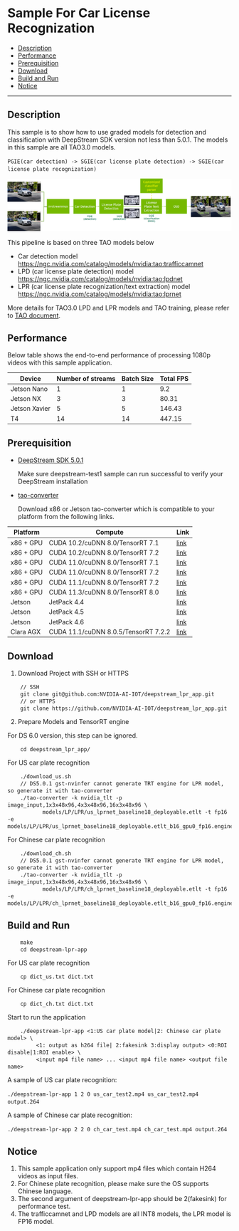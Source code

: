 # Sample For Car License Recognization
 - [Description](#description)
 - [Performance](#performance)
 - [Prerequisition](#prerequisition)
 - [Download](#download)
 - [Build and Run](#build-and-run)
 - [Notice](#notice)

---

## Description
This sample is to show how to use graded models for detection and classification with DeepStream SDK version not less than 5.0.1. The models in this sample are all TAO3.0 models.

`PGIE(car detection) -> SGIE(car license plate detection) -> SGIE(car license plate recognization)`

![LPR/LPD application](lpr.png)

This pipeline is based on three TAO models below

* Car detection model https://ngc.nvidia.com/catalog/models/nvidia:tao:trafficcamnet
* LPD (car license plate detection) model https://ngc.nvidia.com/catalog/models/nvidia:tao:lpdnet
* LPR (car license plate recognization/text extraction) model https://ngc.nvidia.com/catalog/models/nvidia:tao:lprnet

More details for TAO3.0 LPD and LPR models and TAO training, please refer to [TAO document](https://docs.nvidia.com/tao/tao-toolkit/text/overview.html).

## Performance
Below table shows the end-to-end performance of processing 1080p videos with this sample application.

| Device    | Number of streams | Batch Size | Total FPS |
|-----------| ----------------- | -----------|-----------|
|Jetson Nano|     1             |     1      | 9.2       |
|Jetson NX  |     3             |     3      | 80.31     |
|Jetson Xavier |  5             |     5      | 146.43    |
|T4         |     14            |     14     | 447.15    |

## Prerequisition

* [DeepStream SDK 5.0.1](https://developer.nvidia.com/deepstream-getting-started)

  Make sure deepstream-test1 sample can run successful to verify your DeepStream installation
  
* [tao-converter](https://developer.nvidia.com/tao-toolkit-get-started)

  Download x86 or Jetson tao-converter which is compatible to your platform from the following links.

| Platform   |  Compute                       |        Link                                              |
|------------|--------------------------------|----------------------------------------------------------|
|x86 + GPU   |CUDA 10.2/cuDNN 8.0/TensorRT 7.1|[link](https://developer.nvidia.com/cuda102-trt71&data=04.01)|
|x86 + GPU   |CUDA 10.2/cuDNN 8.0/TensorRT 7.2|[link](https://developer.nvidia.com/cuda102-cudnn80-trt72-0&data=04.01)|
|x86 + GPU   |CUDA 11.0/cuDNN 8.0/TensorRT 7.1|[link](https://developer.nvidia.com/cuda110-cudnn80-trt71-0&data=04.01)|
|x86 + GPU   |CUDA 11.0/cuDNN 8.0/TensorRT 7.2|[link](https://developer.nvidia.com/cuda110-rt72&data=04.01)|
|x86 + GPU   |CUDA 11.1/cuDNN 8.0/TensorRT 7.2|[link](https://developer.nvidia.com/cuda111-cudnn80-trt72-0&data=04.01)|
|x86 + GPU   |CUDA 11.3/cuDNN 8.0/TensorRT 8.0|[link](https://developer.nvidia.com/tao-converter-80&data=04.01)|
|Jetson      |JetPack 4.4                     |[link](https://developer.nvidia.com/cuda102-trt71-jp44-0&data=04.01)   |
|Jetson      |JetPack 4.5                     |[link](https://developer.nvidia.com/tao-converter-jp4.5&data=04.01)   |
|Jetson      |JetPack 4.6                     |[link](https://developer.nvidia.com/jp46-20210820t231431z-001zip&data=04.01) |
|Clara AGX   |CUDA 11.1/cuDNN 8.0.5/TensorRT 7.2.2|[link](https://developer.nvidia.com/tao-converter&data=04.01) |

## Download

1. Download Project with SSH or HTTPS
```
    // SSH
    git clone git@github.com:NVIDIA-AI-IOT/deepstream_lpr_app.git
    // or HTTPS
    git clone https://github.com/NVIDIA-AI-IOT/deepstream_lpr_app.git
```
2. Prepare Models and TensorRT engine

For DS 6.0 version, this step can be ignored.

```
    cd deepstream_lpr_app/
```
For US car plate recognition
```
    ./download_us.sh
    // DS5.0.1 gst-nvinfer cannot generate TRT engine for LPR model, so generate it with tao-converter
    ./tao-converter -k nvidia_tlt -p image_input,1x3x48x96,4x3x48x96,16x3x48x96 \
           models/LP/LPR/us_lprnet_baseline18_deployable.etlt -t fp16 -e models/LP/LPR/us_lprnet_baseline18_deployable.etlt_b16_gpu0_fp16.engine
```
For Chinese car plate recognition
```
    ./download_ch.sh
    // DS5.0.1 gst-nvinfer cannot generate TRT engine for LPR model, so generate it with tao-converter
    ./tao-converter -k nvidia_tlt -p image_input,1x3x48x96,4x3x48x96,16x3x48x96 \
           models/LP/LPR/ch_lprnet_baseline18_deployable.etlt -t fp16 -e models/LP/LPR/ch_lprnet_baseline18_deployable.etlt_b16_gpu0_fp16.engine
```

## Build and Run
```
    make
    cd deepstream-lpr-app
```
For US car plate recognition
```
    cp dict_us.txt dict.txt
```
For Chinese car plate recognition
```
    cp dict_ch.txt dict.txt
```
Start to run the application
```
    ./deepstream-lpr-app <1:US car plate model|2: Chinese car plate model> \
         <1: output as h264 file| 2:fakesink 3:display output> <0:ROI disable|1:ROI enable> \
         <input mp4 file name> ... <input mp4 file name> <output file name>
```
A sample of US car plate recognition:

`./deepstream-lpr-app 1 2 0 us_car_test2.mp4 us_car_test2.mp4 output.264`

A sample of Chinese car plate recognition:

`./deepstream-lpr-app 2 2 0 ch_car_test.mp4 ch_car_test.mp4 output.264`

## Notice
1. This sample application only support mp4 files which contain H264 videos as input files.
2. For Chinese plate recognition, please make sure the OS supports Chinese language.
3. The second argument of deepstream-lpr-app should be 2(fakesink) for performance test.
4. The trafficcamnet and LPD models are all INT8 models, the LPR model is FP16 model.
